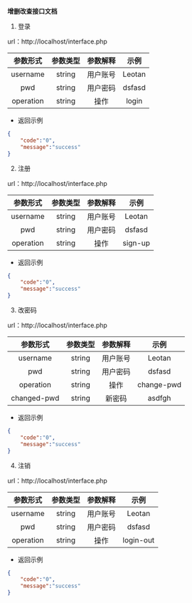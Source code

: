 **增删改查接口文档**

1. 登录

url：http://localhost/interface.php

| 参数形式  | 参数类型 | 参数解释 |  示例  |
| :-------: | :------: | :------: | :----: |
| username  |  string  | 用户账号 | Leotan |
|    pwd    |  string  | 用户密码 | dsfasd |
| operation |  string  |   操作   | login  |

* 返回示例    

```json
{
	"code":"0",
	"message":"success"
}
```

2. 注册

url：http://localhost/interface.php

| 参数形式  | 参数类型 | 参数解释 |  示例   |
| :-------: | :------: | :------: | :-----: |
| username  |  string  | 用户账号 | Leotan  |
|    pwd    |  string  | 用户密码 | dsfasd  |
| operation |  string  |   操作   | sign-up |

* 返回示例    

```json
{
	"code":"0",
	"message":"success"
}
```

3. 改密码

url：http://localhost/interface.php

|  参数形式   | 参数类型 | 参数解释 |    示例    |
| :---------: | :------: | :------: | :--------: |
|  username   |  string  | 用户账号 |   Leotan   |
|     pwd     |  string  | 用户密码 |   dsfasd   |
|  operation  |  string  |   操作   | change-pwd |
| changed-pwd |  string  |  新密码  |   asdfgh   |

* 返回示例    

```json
{
	"code":"0",
	"message":"success"
}
```

4. 注销

url：http://localhost/interface.php

| 参数形式  | 参数类型 | 参数解释 |   示例    |
| :-------: | :------: | :------: | :-------: |
| username  |  string  | 用户账号 |  Leotan   |
|    pwd    |  string  | 用户密码 |  dsfasd   |
| operation |  string  |   操作   | login-out |

* 返回示例    

```json
{
	"code":"0",
	"message":"success"
}
```

